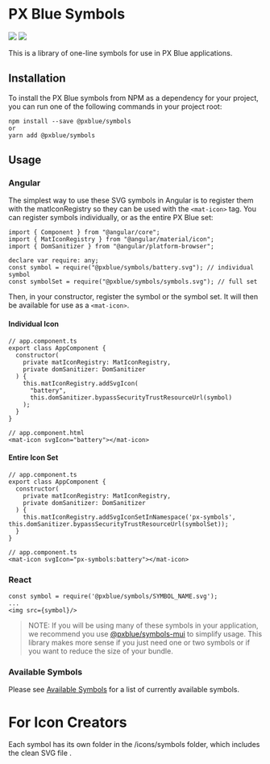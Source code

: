 # PX Blue Symbols
[![](https://img.shields.io/npm/v/@pxblue/symbols.svg?label=@pxblue/symbols&style=flat)](https://www.npmjs.com/package/@pxblue/symbols)
[![](https://img.shields.io/circleci/project/github/pxblue/symbols/master.svg?style=flat)](https://circleci.com/gh/pxblue/symbols/tree/master)

This is a library of one-line symbols for use in PX Blue applications.

## Installation
To install the PX Blue symbols from NPM as a dependency for your project, you can run one of the following commands in your project root:
```
npm install --save @pxblue/symbols
or
yarn add @pxblue/symbols
```

## Usage
### Angular
The simplest way to use these SVG symbols in Angular is to register them with the matIconRegistry so they can be used with the ```<mat-icon>``` tag. You can register symbols individually, or as the entire PX Blue set:

```
import { Component } from "@angular/core";
import { MatIconRegistry } from "@angular/material/icon";
import { DomSanitizer } from "@angular/platform-browser";

declare var require: any;
const symbol = require("@pxblue/symbols/battery.svg"); // individual symbol
const symbolSet = require("@pxblue/symbols/symbols.svg"); // full set
```

Then, in your constructor, register the symbol or the symbol set. It will then be available for use as a ```<mat-icon>```.

#### Individual Icon
```
// app.component.ts
export class AppComponent {
  constructor(
    private matIconRegistry: MatIconRegistry,
    private domSanitizer: DomSanitizer
  ) {
    this.matIconRegistry.addSvgIcon(
      "battery",
      this.domSanitizer.bypassSecurityTrustResourceUrl(symbol)
    );
  }
}
```

```
// app.component.html
<mat-icon svgIcon="battery"></mat-icon>
```

#### Entire Icon Set
```
// app.component.ts
export class AppComponent {
  constructor(
    private matIconRegistry: MatIconRegistry,
    private domSanitizer: DomSanitizer
  ) {
    this.matIconRegistry.addSvgIconSetInNamespace('px-symbols', this.domSanitizer.bypassSecurityTrustResourceUrl(symbolSet));
  }
}
```

```
// app.component.ts
<mat-icon svgIcon="px-symbols:battery"></mat-icon>
```

### React
```
const symbol = require('@pxblue/symbols/SYMBOL_NAME.svg');
...
<img src={symbol}/>
```

>NOTE: If you will be using many of these symbols in your application, we recommend you use [@pxblue/symbols-mui](https://www.npmjs.com/package/@pxblue/symbols-mui) to simplify usage. This library makes more sense if you just need one or two symbols or if you want to reduce the size of your bundle.

### Available Symbols
Please see [Available Symbols](https://github.com/pxblue/symbols/blob/master/available_symbols.md) for a list of currently available symbols.

# For Icon Creators
Each symbol has its own folder in the /icons/symbols folder, which includes the clean SVG file .


